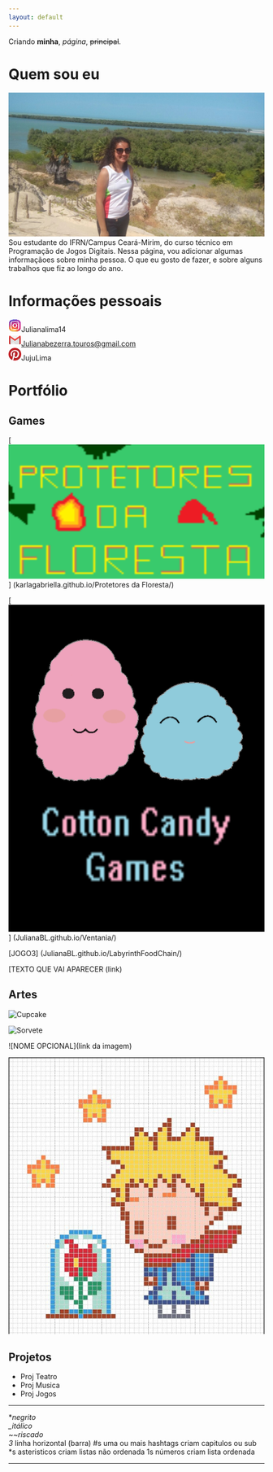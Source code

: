 ```yaml
---
layout: default
---
```


Criando **minha**, _página_, ~~principal~~.

# Quem sou eu

![](Juliana.jpg)
Sou estudante do IFRN/Campus Ceará-Mirim, do curso técnico em Programação de Jogos Digitais. 
Nessa página, vou adicionar algumas informaçãoes sobre minha pessoa. O que eu gosto de fazer, e sobre alguns trabalhos que fiz ao longo do ano.
# Informações pessoais
![](instagram.png)Julianalima14   
![](gmail.png)Julianabezerra.touros@gmail.com      
![](pisterest.jpg)JujuLima



# Portfólio

## Games
[ ![](Jogo1.png)] (karlagabriella.github.io/Protetores da Floresta/)

[ ![](Jogo2.png)] (JulianaBL.github.io/Ventania/)

[JOGO3] (JulianaBL.github.io/LabyrinthFoodChain/)

[TEXTO QUE VAI APARECER (link)


## Artes

![Cupcake](https://s3.amazonaws.com/kandipatternspatterns/food/4543-Cupcake.png)

![Sorvete](https://i.pinimg.com/736x/be/a9/fc/bea9fc89d259a120f42ee0e792d0a8df--kandi-sprites.jpg)

![NOME OPCIONAL](link da imagem)

![](pequenoPrincip.jpg)



## Projetos
* Proj Teatro 
* Proj Musica 
* Proj Jogos

*  *   *

**negrito    
_itálico    
~~riscado   
3* linha horizontal (barra)
#s uma ou mais hashtags criam capitulos ou sub
*s asteristicos criam listas não ordenada
1s números criam lista ordenada 

*  *  * 
